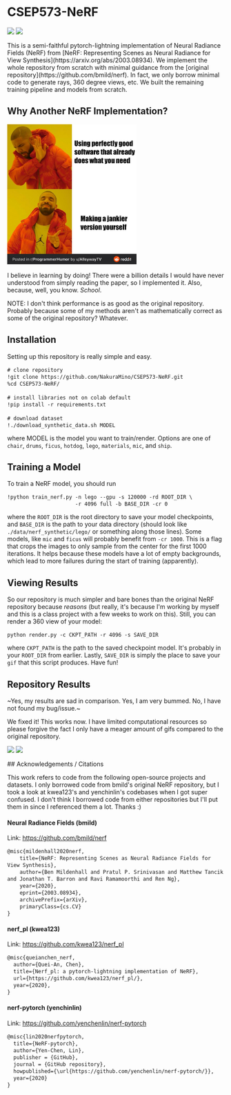 # CSEP573-NeRF
<p>
<img src="./media/model=lego-epoch=1089-360.gif" width="300">
<img src="./media/model=ship-epoch=1079-360.gif" width="300">
</p>
This is a semi-faithful pytorch-lightning implementation of Neural Radiance Fields (NeRF) from [NeRF: Representing Scenes as Neural Radiance for View Synthesis](https://arxiv.org/abs/2003.08934). We implement the whole repository from scratch with minimal guidance from the [original repository](https://github.com/bmild/nerf). In fact, we only borrow minimal code to generate rays, 360 degree views, etc. We built the remaining training pipeline and models from scratch.


## Why Another NeRF Implementation? 

<img src="./media/meme.jpg" width="300">

I believe in learning by doing! There were a billion details I would have never understood from simply reading the paper, so I implemented it. Also, because, well, you know. *School*.

NOTE: I don't think performance is as good as the original repository. Probably because some of my methods aren't as mathematically correct as some of the original repository? Whatever. 

## Installation

Setting up this repository is really simple and easy. 

```
# clone repository
!git clone https://github.com/NakuraMino/CSEP573-NeRF.git
%cd CSEP573-NeRF/

# install libraries not on colab default
!pip install -r requirements.txt

# download dataset
!./download_synthetic_data.sh MODEL
```

where MODEL is the model you want to train/render. Options are one of `chair`, `drums`, `ficus`, `hotdog`, `lego`, `materials`, `mic`, and `ship`.

## Training a Model 

To train a NeRF model, you should run 

```
!python train_nerf.py -n lego --gpu -s 120000 -rd ROOT_DIR \
                      -r 4096 full -b BASE_DIR -cr 0
```

where the `ROOT_DIR` is the root directory to save your model checkpoints, and `BASE_DIR` is the path to your data directory (should look like `./data/nerf_synthetic/lego/` or something along those lines). 
Some models, like `mic` and `ficus` will probably benefit from `-cr 1000`. This is a flag that crops the images to only sample from the center for the first 1000 iterations. It helps because these models
have a lot of empty backgrounds, which lead to more failures during the start of training (apparently).


## Viewing Results

So our repository is much simpler and bare bones than the original NeRF repository because *reasons* (but really, it's because I'm working by myself and this is a class project with a few weeks to work on this). Still, you can render a 360 view of your model:

```
python render.py -c CKPT_PATH -r 4096 -s SAVE_DIR
```

where `CKPT_PATH` is the path to the saved checkpoint model. It's probably in your `ROOT_DIR` from earlier. Lastly, `SAVE_DIR` is simply the place to save your `gif` that this script produces. Have fun!

## Repository Results

~Yes, my results are sad in comparison. Yes, I am very bummed. No, I have not found my bug/issue.~

We fixed it! This works now. I have limited computational resources so please forgive the fact I only have a meager amount of gifs compared to the original repository.
<p>
<img src="./media/model=lego-epoch=1089-360.gif" width="300">
<img src="./media/model=ship-epoch=1079-360.gif" width="300">
</p>
## Acknowledgements / Citations

This work refers to code from the following open-source projects and datasets. I only borrowed code
from bmild's original NeRF repository, but I took a look at kwea123's and yenchinlin's codebases when
I got super confused. I don't think I borrowed code from either repositories but I'll put them in since
I referenced them a lot. Thanks :)

#### Neural Radiance Fields (bmild)
Link: https://github.com/bmild/nerf

```
@misc{mildenhall2020nerf,
    title={NeRF: Representing Scenes as Neural Radiance Fields for View Synthesis},
    author={Ben Mildenhall and Pratul P. Srinivasan and Matthew Tancik and Jonathan T. Barron and Ravi Ramamoorthi and Ren Ng},
    year={2020},
    eprint={2003.08934},
    archivePrefix={arXiv},
    primaryClass={cs.CV}
}
```

#### nerf_pl (kwea123)
Link: https://github.com/kwea123/nerf_pl

```
@misc{queianchen_nerf,
  author={Quei-An, Chen},
  title={Nerf_pl: a pytorch-lightning implementation of NeRF},
  url={https://github.com/kwea123/nerf_pl/},
  year={2020},
}
```

#### nerf-pytorch (yenchinlin)
Link: https://github.com/yenchenlin/nerf-pytorch

```
@misc{lin2020nerfpytorch,
  title={NeRF-pytorch},
  author={Yen-Chen, Lin},
  publisher = {GitHub},
  journal = {GitHub repository},
  howpublished={\url{https://github.com/yenchenlin/nerf-pytorch/}},
  year={2020}
}
```

